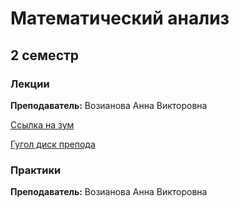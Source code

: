 # Математический анализ

## 2 семестр

### Лекции

**Преподаватель:** Возианова Анна Викторовна

[Ссылка на зум](https://itmo.zoom.us/j/82192561093?pwd=WDI2cE9aYkdVQTRGV29jTTVoeFRoZz09)

[Гугол диск препода](https://drive.google.com/drive/folders/1Z9eCKcLXPg33Rpt_qi1DXonKexxaNdMq)


### Практики 

**Преподаватель:** Возианова Анна Викторовна
